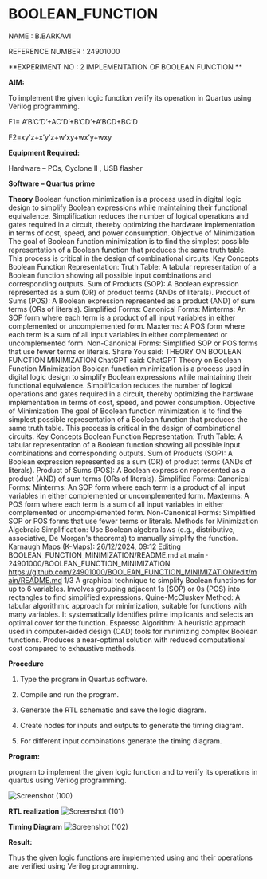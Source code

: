 # BOOLEAN_FUNCTION
NAME : B.BARKAVI

REFERENCE NUMBER : 24901000

**EXPERIMENT NO : 2 IMPLEMENTATION OF  BOOLEAN FUNCTION **

**AIM:**

To implement the given logic function verify its operation in Quartus using Verilog programming.

F1= A’B’C’D’+AC’D’+B’CD’+A’BCD+BC’D 

F2=xy’z+x’y’z+w’xy+wx’y+wxy

**Equipment Required:**

Hardware – PCs, Cyclone II , USB flasher

**Software – Quartus prime**

**Theory**
Boolean function minimization is a process used in digital logic design to simplify Boolean
expressions while maintaining their functional equivalence. Simplification reduces the number of
logical operations and gates required in a circuit, thereby optimizing the hardware implementation
in terms of cost, speed, and power consumption.
Objective of Minimization The goal of Boolean function minimization is to find the simplest
possible representation of a Boolean function that produces the same truth table. This process is
critical in the design of combinational circuits.
Key Concepts Boolean Function Representation:
Truth Table: A tabular representation of a Boolean function showing all possible input combinations
and corresponding outputs. Sum of Products (SOP): A Boolean expression represented as a sum
(OR) of product terms (ANDs of literals). Product of Sums (POS): A Boolean expression represented
as a product (AND) of sum terms (ORs of literals). Simplified Forms:
Canonical Forms: Minterms: An SOP form where each term is a product of all input variables in
either complemented or uncomplemented form. Maxterms: A POS form where each term is a sum
of all input variables in either complemented or uncomplemented form. Non-Canonical Forms:
Simplified SOP or POS forms that use fewer terms or literals.
Share
You said: THEORY ON BOOLEAN FUNCTION MINIMIZATION ChatGPT said: ChatGPT Theory on
Boolean Function Minimization
Boolean function minimization is a process used in digital logic design to simplify Boolean
expressions while maintaining their functional equivalence. Simplification reduces the number of
logical operations and gates required in a circuit, thereby optimizing the hardware implementation
in terms of cost, speed, and power consumption.
Objective of Minimization The goal of Boolean function minimization is to find the simplest
possible representation of a Boolean function that produces the same truth table. This process is
critical in the design of combinational circuits.
Key Concepts Boolean Function Representation:
Truth Table: A tabular representation of a Boolean function showing all possible input combinations
and corresponding outputs. Sum of Products (SOP): A Boolean expression represented as a sum
(OR) of product terms (ANDs of literals). Product of Sums (POS): A Boolean expression represented
as a product (AND) of sum terms (ORs of literals). Simplified Forms:
Canonical Forms: Minterms: An SOP form where each term is a product of all input variables in
either complemented or uncomplemented form. Maxterms: A POS form where each term is a sum
of all input variables in either complemented or uncomplemented form. Non-Canonical Forms:
Simplified SOP or POS forms that use fewer terms or literals. Methods for Minimization Algebraic
Simplification:
Use Boolean algebra laws (e.g., distributive, associative, De Morgan's theorems) to manually
simplify the function. Karnaugh Maps (K-Maps):
26/12/2024, 09:12 Editing BOOLEAN_FUNCTION_MINIMIZATION/README.md at main · 24901000/BOOLEAN_FUNCTION_MINIMIZATION
https://github.com/24901000/BOOLEAN_FUNCTION_MINIMIZATION/edit/main/README.md 1/3
A graphical technique to simplify Boolean functions for up to 6 variables. Involves grouping
adjacent 1s (SOP) or 0s (POS) into rectangles to find simplified expressions. Quine-McCluskey
Method:
A tabular algorithmic approach for minimization, suitable for functions with many variables. It
systematically identifies prime implicants and selects an optimal cover for the function. Espresso
Algorithm:
A heuristic approach used in computer-aided design (CAD) tools for minimizing complex Boolean
functions. Produces a near-optimal solution with reduced computational cost compared to
exhaustive methods.


**Procedure**

1.	Type the program in Quartus software.

2.	Compile and run the program.

3.	Generate the RTL schematic and save the logic diagram.

4.	Create nodes for inputs and outputs to generate the timing diagram.

5.	For different input combinations generate the timing diagram.


**Program:**

  program to implement the given logic function and to verify its operations in quartus using Verilog programming. 


![Screenshot (100)](https://github.com/user-attachments/assets/2f43d5ec-23a8-407f-a8f7-e088bb93f137)


**RTL realization**
![Screenshot (101)](https://github.com/user-attachments/assets/1daad59b-c532-45ff-a9e0-6db51f565903)



**Timing Diagram**
![Screenshot (102)](https://github.com/user-attachments/assets/c3a86d0c-7252-4836-bc6f-413b0a568198)

**Result:**

Thus the given logic functions are implemented using and their operations are verified using Verilog programming.

